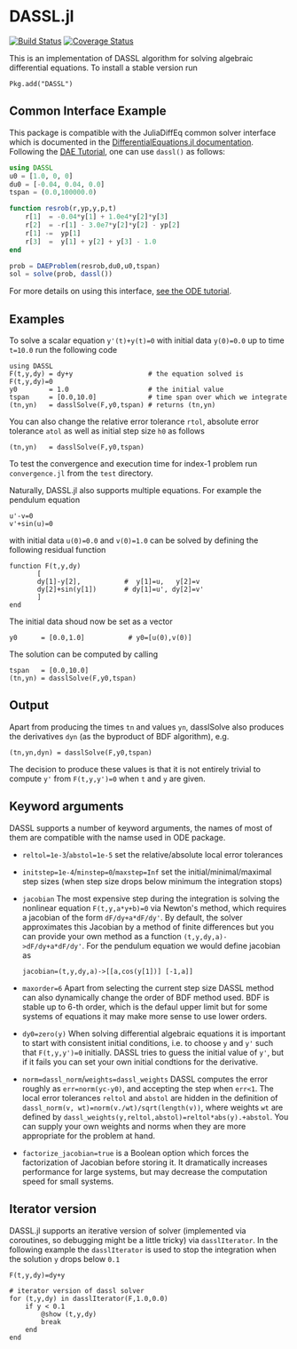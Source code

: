 DASSL.jl
========

[![Build Status](https://travis-ci.org/JuliaDiffEq/DASSL.jl.svg?branch=master)](https://travis-ci.org/JuliaDiffEq/DASSL.jl)
[![Coverage Status](https://img.shields.io/coveralls/pwl/DASSL.jl.svg)](https://coveralls.io/r/pwl/DASSL.jl)

This is an implementation of DASSL algorithm for solving algebraic
differential equations.  To install a stable version run

```
Pkg.add("DASSL")
```

Common Interface Example
------------------------

This package is compatible with the JuliaDiffEq common solver interface which is documented in the [DifferentialEquations.jl documentation](http://docs.juliadiffeq.org/latest/). Following the [DAE Tutorial](http://docs.juliadiffeq.org/latest/tutorials/dae_example.html), one can use `dassl()` as follows:

```julia
using DASSL
u0 = [1.0, 0, 0]
du0 = [-0.04, 0.04, 0.0]
tspan = (0.0,100000.0)

function resrob(r,yp,y,p,t)
    r[1]  = -0.04*y[1] + 1.0e4*y[2]*y[3]
    r[2]  = -r[1] - 3.0e7*y[2]*y[2] - yp[2]
    r[1] -=  yp[1]
    r[3]  =  y[1] + y[2] + y[3] - 1.0
end

prob = DAEProblem(resrob,du0,u0,tspan)  
sol = solve(prob, dassl())
```

For more details on using this interface, [see the ODE tutorial](http://docs.juliadiffeq.org/latest/tutorials/ode_example.html).

Examples
--------

To solve a scalar equation `y'(t)+y(t)=0` with initial data `y(0)=0.0` up to time `t=10.0` run the following code

```
using DASSL
F(t,y,dy) = dy+y                   # the equation solved is F(t,y,dy)=0
y0        = 1.0                    # the initial value
tspan     = [0.0,10.0]             # time span over which we integrate
(tn,yn)   = dasslSolve(F,y0,tspan) # returns (tn,yn)
```

You can also change the relative error tolerance `rtol`, absolute
error tolerance `atol` as well as initial step size `h0` as follows

```
(tn,yn)   = dasslSolve(F,y0,tspan)
```

To test the convergence and execution time for index-1 problem run
`convergence.jl` from the `test` directory.

Naturally, DASSL.jl also supports multiple equations.  For example the
pendulum equation

```
u'-v=0
v'+sin(u)=0
```

with initial data `u(0)=0.0` and `v(0)=1.0` can be solved by defining
the following residual function

```
function F(t,y,dy)
       [
       dy[1]-y[2],           #  y[1]=u,   y[2]=v
       dy[2]+sin(y[1])       # dy[1]=u', dy[2]=v'
       ]
end
```

The initial data shoud now be set as a vector

```
y0      = [0.0,1.0]           # y0=[u(0),v(0)]
```

The solution can be computed by calling

```
tspan   = [0.0,10.0]
(tn,yn) = dasslSolve(F,y0,tspan)
```

Output
------

Apart from producing the times `tn` and values `yn`, dasslSolve also
produces the derivatives `dyn` (as the byproduct of BDF
algorithm), e.g.

```
(tn,yn,dyn) = dasslSolve(F,y0,tspan)
```

The decision to produce these values is that it is not entirely
trivial to compute `y'` from `F(t,y,y')=0` when `t` and `y` are given.

Keyword arguments
-----------------

DASSL supports a number of keyword arguments, the names of most of
them are compatible with the namse used in ODE package.

- `reltol=1e-3`/`abstol=1e-5` set the relative/absolute local error tolerances

- `initstep=1e-4`/`minstep=0`/`maxstep=Inf` set the
  initial/minimal/maximal step sizes (when step size drops below
  minimum the integration stops)

- `jacobian` The most expensive step during the integration is solving
  the nonlinear equation `F(t,y,a*y+b)=0` via Newton's method, which
  requires a jacobian of the form `dF/dy+a*dF/dy'`.  By default, the
  solver approximates this Jacobian by a method of finite differences
  but you can provide your own method as a function
  `(t,y,dy,a)->dF/dy+a*dF/dy'`.  For the pendulum equation we would
  define jacobian as

  ```
  jacobian=(t,y,dy,a)->[[a,cos(y[1])] [-1,a]]
  ```

- `maxorder=6` Apart from selecting the current step size DASSL method
  can also dynamically change the order of BDF method used.  BDF is
  stable up to 6-th order, which is the defaul upper limit but for
  some systems of equations it may make more sense to use lower
  orders.

- `dy0=zero(y)` When solving differential algebraic equations it is
  important to start with consistent initial conditions, i.e. to
  choose `y` and `y'` such that `F(t,y,y')=0` initially.  DASSL tries
  to guess the initial value of `y'`, but if it fails you can set your
  own initial condtions for the derivative.

- `norm=dassl_norm`/`weights=dassl_weights` DASSL computes the error
  roughly as `err=norm(yc-y0)`, and accepting the step when
  `err<1`.  The local error tolerances `reltol` and `abstol` are
  hidden in the definition of `dassl_norm(v,
  wt)=norm(v./wt)/sqrt(length(v))`, where weights `wt` are defined by
  `dassl_weights(y,reltol,abstol)=reltol*abs(y).+abstol`.  You can
  supply your own weights and norms when they are more appropriate for
  the problem at hand.

- `factorize_jacobian=true` is a Boolean option which forces the
  factorization of Jacobian before storing it.  It dramatically
  increases performance for large systems, but may decrease the
  computation speed for small systems.


Iterator version
----------------

DASSL.jl supports an iterative version of solver (implemented via
coroutines, so debugging might be a little tricky) via
`dasslIterator`.  In the following example the `dasslIterator` is used
to stop the integration when the solution `y` drops below `0.1`


```
F(t,y,dy)=dy+y

# iterator version of dassl solver
for (t,y,dy) in dasslIterator(F,1.0,0.0)
    if y < 0.1
        @show (t,y,dy)
        break
    end
end
```
